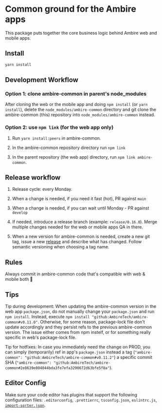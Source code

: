 # Common ground for the Ambire apps

This package puts together the core business logic behind Ambire web and mobile apps.

## Install

```bash
yarn install
```

## Development Workflow

### Option 1: clone ambire-common in parent's node_modules

After cloning the web or the mobile app and doing `npm install` (or `yarn install`), delete the `node_modules/ambire-common` directory and git clone the ambire-common (this) repository into `node_modules/ambire-common` instead.

### Option 2: use `npm link` (for the web app only)

1. Run `yarn install:peers` in ambire-common.

2. In the ambire-common repository directory run `npm link`

3. In the parent repository (the web app) directory, run `npm link ambire-common`.

## Release workflow

1. Release cycle: every Monday.

1. When a change is needed, if you need it fast (hot), PR against `main`

1. When a change is needed, if you can wait until Monday - PR against `develop`

1. If needed, introduce a release branch (example: `release/0.16.0`). Merge multiple changes needed for the web or mobile apps QA in there.

1. When a new version for ambire-common is needed, create a new git tag, issue a new [release](https://github.com/AmbireTech/ambire-common/releases) and describe what has changed. Follow semantic versioning when choosing a tag name.

## Rules

Always commit in ambire-common code that's compatible with web & mobile both 🤞

## Tips

Tip during development: When updating the ambire-common version in the web app `package.json`, do not manually change your `package.json` and run `npm install`. Instead, execute `npm install "github:AmbireTech/ambire-common#v0.11.0"`. Otherwise, for some reason, package-lock file don't update accordingly and they persist refs to the previous ambire-common version. The issue either comes from npm instelf, or for something really specific in web's package-lock file.

Tip for hotfixes: In case you immediately need the change on PROD, you can simply (temporarily) ref in app's `package.json` instead a tag (`"ambire-common": "github:AmbireTech/ambire-common#v0.11.2"`) a specific commit SHA (`"ambire-common": "github:AmbireTech/ambire-common#2e8639e004044bda3fe7efa3290672d63bfe5f8a"`).

## Editor Config

Make sure your code editor has plugins that support the following configuration files: `.editorconfig`, `.prettierrc`, `tsconfig.json`, `eslintrc.js`, [`import-sorter.json`](https://github.com/SoominHan/import-sorter).
